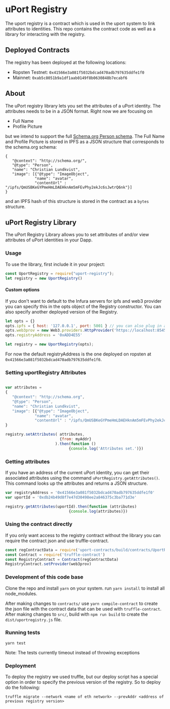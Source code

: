 # uPort Registry
The uport registry is a contract which is used in the uport system to link attributes to identities. This repo contains the contract code as well as a library for interacting with the registry.

## Deployed Contracts

The registry has been deployed at the following locations:

- Ropsten Testnet: `0x41566e3a081f5032bdcad470adb797635ddfe1f0`
- Mainnet: `0xab5c8051b9a1df1aab0149f8b0630848b7ecabf6`

## About

The uPort registry library lets you set the attributes of a uPort identity. The attributes needs to be in a JSON format. Right now we are focusing on

* Full Name
* Profile Picture

but we intend to support the full [Schema.org Person schema](http://schema.org/Person). The Full Name and Profile Picture is stored in IPFS as a JSON structure that corresponds to the schema.org schema:

```
{
   "@context": "http://schema.org/",
   "@type": "Person",
   "name": "Christian Lundkvist",
   "image": [{"@type": "ImageObject",
             "name": "avatar",
             "contentUrl" : "/ipfs/QmUSBKeGYPmeHmLDAEHknAm5mFEvPhy2ekJc6sJwtrQ6nk"}]
}
```

and an IPFS hash of this structure is stored in the contract as a `bytes` structure.

## uPort Registry Library

The uPort Registry Library allows you to set attributes of and/or view attributes of uPort identities in your Dapp. 

### Usage

To use the library, first include it in your project:

```javascript
const UportRegistry = require("uport-registry");
let registry = new UportRegistry()
```

#### Custom options

If you don't want to default to the Infura servers for ipfs and web3 provider you can specify this in the opts object of the Registry constructor. You can also specify another deployed version of the Registry.
```javascript
let opts = {}
opts.ipfs = { host: '127.0.0.1', port: 5001 } // you can also plug in a working ipfs object.
opts.web3prov = new Web3.providers.HttpProvider('https://localhost:8545')
opts.registryAddress = '0xADD4E55'

let registry = new UportRegistry(opts);
```
For now the default registryAddress is the one deployed on ropsten at `0x41566e3a081f5032bdcad470adb797635ddfe1f0`.

### Setting uportRegistry Attributes

```javascript

var attributes =
{
   "@context": "http://schema.org",
   "@type": "Person",
   "name": "Christian Lundkvist",
   "image": [{"@type": "ImageObject",
             "name": "avatar",
             "contentUrl" : "/ipfs/QmUSBKeGYPmeHmLDAEHknAm5mFEvPhy2ekJc6sJwtrQ6nk"}]
}

registry.setAttributes( attributes,
                        {from: myAddr}
                      ).then(function ()
                            {console.log('Attributes set.')})
```

### Getting attributes

If you have an address of the current uPort identity, you can get their associated attributes using the command `uPortRegistry.getAttributes()`. This command looks up the attributes and returns a JSON structure.

```javascript
var registryAddress = '0x41566e3a081f5032bdcad470adb797635ddfe1f0'
var uportId = '0xdb24b49d8f7e47d30498ee2a846375c3ba771d3e'

registry.getAttributes(uportId).then(function (attributes)
                            {console.log(attributes)})
```

### Using the contract directly
If you only want access to the registry contract without the library you can require the contract json and use truffle-contract.
```javascript
const regContractData = require('uport-contracts/build/contracts/UportRegistry.json')
const Contract = require('truffle-contract')
const RegistryContract = Contract(regContractData)
RegistryContract.setProvider(web3prov)
```

### Development of this code base

Clone the repo and install `yarn` on your system.
run `yarn install` to install all node_modules.

After making changes to `contracts/` use `yarn compile-contract` to create the json file with the contract data that can be used with `truffle-contract`. After making changes to `src/`, build with `npm run build` to create the `dist/uportregistry.js` file.

### Running tests

```
yarn test
```
Note: The tests currently timeout instead of throwing exceptions

### Deployment
To deploy the registry we used truffle, but our deploy script has a special option in order to specify the previous version of the registry. So to deploy do the following:
```
truffle migrate --network <name of eth network> --prevAddr <address of previous registry version>
```

